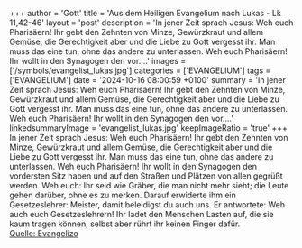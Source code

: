 +++
author = 'Gott'
title = 'Aus dem Heiligen Evangelium nach Lukas - Lk 11,42-46'
layout = 'post'
description = 'In jener Zeit sprach Jesus: Weh euch Pharisäern! Ihr gebt den Zehnten von Minze, Gewürzkraut und allem Gemüse, die Gerechtigkeit aber und die Liebe zu Gott vergesst ihr. Man muss das eine tun, ohne das andere zu unterlassen. Weh euch Pharisäern! Ihr wollt in den Synagogen den vor....'
images = ['/symbols/evangelist_lukas.jpg']
categories = ['EVANGELIUM']
tags = ['EVANGELIUM']
date = '2024-10-16 08:00:59 +0100'
summary = 'In jener Zeit sprach Jesus: Weh euch Pharisäern! Ihr gebt den Zehnten von Minze, Gewürzkraut und allem Gemüse, die Gerechtigkeit aber und die Liebe zu Gott vergesst ihr. Man muss das eine tun, ohne das andere zu unterlassen. Weh euch Pharisäern! Ihr wollt in den Synagogen den vor....'
linkedsummaryImage = 'evangelist_lukas.jpg'
keepImageRatio = 'true'
+++
In jener Zeit sprach Jesus: Weh euch Pharisäern! Ihr gebt den Zehnten von Minze, Gewürzkraut und allem Gemüse, die Gerechtigkeit aber und die Liebe zu Gott vergesst ihr. Man muss das eine tun, ohne das andere zu unterlassen.
Weh euch Pharisäern! Ihr wollt in den Synagogen den vordersten Sitz haben und auf den Straßen und Plätzen von allen gegrüßt werden.<!--more-->
Weh euch: Ihr seid wie Gräber, die man nicht mehr sieht; die Leute gehen darüber, ohne es zu merken.
Darauf erwiderte ihm ein Gesetzeslehrer: Meister, damit beleidigst du auch uns.
Er antwortete: Weh auch euch Gesetzeslehrern! Ihr ladet den Menschen Lasten auf, die sie kaum tragen können, selbst aber rührt ihr keinen Finger dafür.<br> [Quelle: Evangelizo](https://evangeliumtagfuertag.org/DE/gospel)